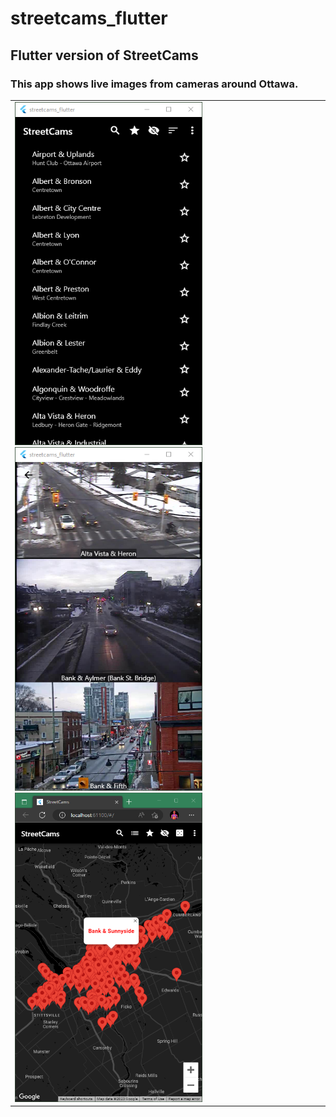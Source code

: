 # streetcams_flutter

## Flutter version of StreetCams

### This app shows live images from cameras around Ottawa.

<table>
<td>
<img src="screenshots/Screenshot 2023-02-19 172528.png" alt="drawing" width="300"/>
<img src="screenshots/Screenshot 2023-02-19 172632.png" alt="drawing" width="300"/>
<img src="screenshots/Screenshot 2023-02-19 172838.png" alt="drawing" width="300"/>
</td>
</table>
